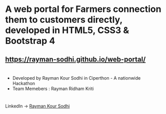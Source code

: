# A web portal for Farmers connection them to customers directly, developed in HTML5, CSS3 & Bootstrap 4

## https://rayman-sodhi.github.io/web-portal/
#
*  Developed by Rayman Kour Sodhi in Ciperthon - A nationwide Hackathon
*  Team Memebers : Rayman Ridham Kriti
#

LinkedIn -> [Rayman Kour Sodhi](https://www.linkedin.com/in/rayman-kour-sodhi-997b651a3) 
